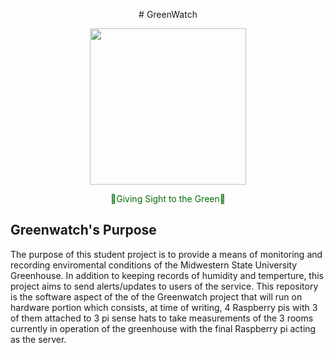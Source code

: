 <p align="center">
# GreenWatch
</p>

<p align="center">
  <img src="https://i.imgur.com/Y7tztzJ.jpg" width="250" height="250">
</p>

<p align="center"> 
  <font color="#086D0A">
   🌱Giving Sight to the Green🌱
  </font>
</p>

## Greenwatch's Purpose

The purpose of this student project is to provide a means of monitoring and recording enviromental conditions of the Midwestern State University Greenhouse. In addition to keeping records of humidity and temperture, this project aims to send alerts/updates to users of the service. This repository is the software aspect of the of the Greenwatch project that will run on hardware portion which consists, at time of writing, 4 Raspberry pis with 3 of them attached to 3 pi sense hats to take measurements of the 3 rooms currently in operation of the greenhouse with the final Raspberry pi acting as the server.
  
